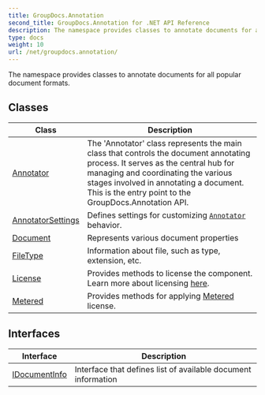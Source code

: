 ```yaml
---
title: GroupDocs.Annotation
second_title: GroupDocs.Annotation for .NET API Reference
description: The namespace provides classes to annotate documents for all popular document formats
type: docs
weight: 10
url: /net/groupdocs.annotation/
---
```

The namespace provides classes to annotate documents for all popular document formats.

## Classes

| Class | Description |
| --- | --- |
| [Annotator](./annotator/) | The 'Annotator' class represents the main class that controls the document annotating process. It serves as the central hub for managing and coordinating the various stages involved in annotating a document. This is the entry point to the GroupDocs.Annotation API. |
| [AnnotatorSettings](./annotatorsettings/) | Defines settings for customizing [`Annotator`](../groupdocs.annotation/annotator/) behavior. |
| [Document](./document/) | Represents various document properties |
| [FileType](./filetype/) | Information about file, such as type, extension, etc. |
| [License](./license/) | Provides methods to license the component. Learn more about licensing [here](https://purchase.groupdocs.com/faqs/licensing). |
| [Metered](./metered/) | Provides methods for applying [Metered](https://purchase.groupdocs.com/faqs/licensing/metered) license. |
## Interfaces

| Interface | Description |
| --- | --- |
| [IDocumentInfo](./idocumentinfo/) | Interface that defines list of available document information |



